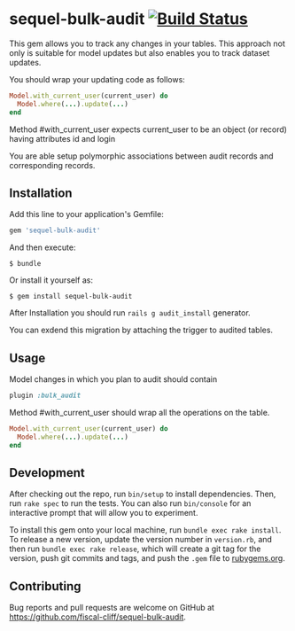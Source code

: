 # sequel-bulk-audit [![Build Status](https://travis-ci.org/fiscal-cliff/sequel-bulk-audit.svg?branch=master)](https://travis-ci.org/fiscal-cliff/sequel-bulk-audit)

This gem allows you to track any changes in your tables. This approach not only is suitable for model updates but also enables you to track dataset updates.

You should wrap your updating code as follows:

```ruby
Model.with_current_user(current_user) do
  Model.where(...).update(...)
end
```

Method #with_current_user expects current_user to be an object (or record) having attributes id and login

You are able setup polymorphic associations between audit records and corresponding records.

## Installation

Add this line to your application's Gemfile:

```ruby
gem 'sequel-bulk-audit'
```

And then execute:

    $ bundle

Or install it yourself as:

    $ gem install sequel-bulk-audit

After Installation you should run ```rails g audit_install``` generator.

You can exdend this migration by attaching the trigger to audited tables.

## Usage

Model changes in which you plan to audit should contain
```ruby
plugin :bulk_audit
```

Method #with_current_user should wrap all the operations on the table.

```ruby
Model.with_current_user(current_user) do
  Model.where(...).update(...)
end
```

## Development

After checking out the repo, run `bin/setup` to install dependencies. Then, run `rake spec` to run the tests. You can also run `bin/console` for an interactive prompt that will allow you to experiment.

To install this gem onto your local machine, run `bundle exec rake install`. To release a new version, update the version number in `version.rb`, and then run `bundle exec rake release`, which will create a git tag for the version, push git commits and tags, and push the `.gem` file to [rubygems.org](https://rubygems.org).

## Contributing

Bug reports and pull requests are welcome on GitHub at https://github.com/fiscal-cliff/sequel-bulk-audit.
